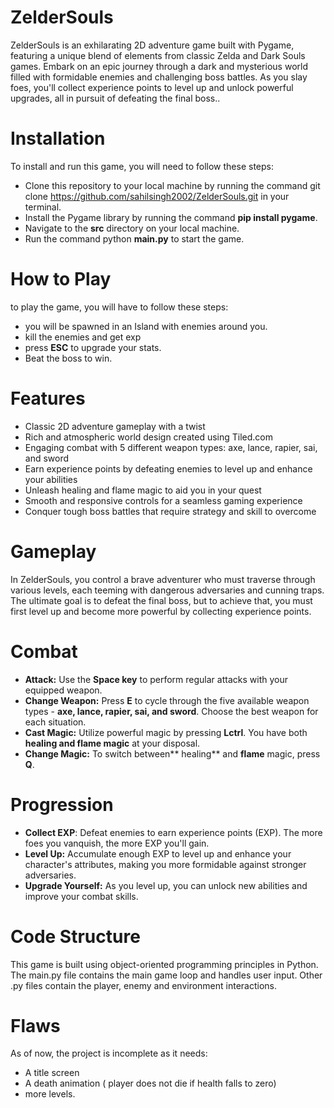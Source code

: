 # ZelderSouls
ZelderSouls is an exhilarating 2D adventure game built with Pygame, featuring a unique blend of elements from classic Zelda and Dark Souls games. Embark on an epic journey through a dark and mysterious world filled with formidable enemies and challenging boss battles. As you slay foes, you'll collect experience points to level up and unlock powerful upgrades, all in pursuit of defeating the final boss..

# Installation

To install and run this game, you will need to follow these steps:

* Clone this repository to your local machine by running the command git clone https://github.com/sahilsingh2002/ZelderSouls.git in your terminal.
* Install the Pygame library by running the command **pip install pygame**.
* Navigate to the **src** directory on your local machine.
* Run the command python **main.py** to start the game.

# How to Play

to play the game, you will have to follow these steps:
* you will be spawned in an Island with enemies around you.
* kill the enemies and get exp
* press **ESC** to upgrade your stats.
* Beat the boss to win.

# Features
* Classic 2D adventure gameplay with a twist
* Rich and atmospheric world design created using Tiled.com
* Engaging combat with 5 different weapon types: axe, lance, rapier, sai, and sword
* Earn experience points by defeating enemies to level up and enhance your abilities
* Unleash healing and flame magic to aid you in your quest
* Smooth and responsive controls for a seamless gaming experience
* Conquer tough boss battles that require strategy and skill to overcome

# Gameplay
In ZelderSouls, you control a brave adventurer who must traverse through various levels, each teeming with dangerous adversaries and cunning traps. The ultimate goal is to defeat the final boss, but to achieve that, you must first level up and become more powerful by collecting experience points.

# Combat
* **Attack:** Use the **Space key** to perform regular attacks with your equipped weapon.
* **Change Weapon:** Press **E** to cycle through the five available weapon types - **axe, lance, rapier, sai, and sword**. Choose the best weapon for each situation.
* **Cast Magic:** Utilize powerful magic by pressing **Lctrl**. You have both **healing and flame magic** at your disposal.
* **Change Magic:** To switch between** healing** and **flame** magic, press **Q**.

# Progression
* **Collect EXP**: Defeat enemies to earn experience points (EXP). The more foes you vanquish, the more EXP you'll gain.
* **Level Up:** Accumulate enough EXP to level up and enhance your character's attributes, making you more formidable against stronger adversaries.
* **Upgrade Yourself:** As you level up, you can unlock new abilities and improve your combat skills.

# Code Structure

This game is built using object-oriented programming principles in Python. The main.py file contains the main game loop and handles user input. Other .py files contain the player, enemy and environment interactions.

# Flaws 
As of now, the project is incomplete as it needs:
* A title screen
* A death animation ( player does not die if health falls to zero)
* more levels.
